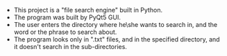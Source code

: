 - This project is a "file search engine" built in Python.
- The program was built by PyQt5 GUI.
- The user enters the directory where he\she wants to search in, and the word or the phrase to search about.
- The program looks only in ".txt" files, and in the specified directory, and it doesn't search in the sub-directories.
